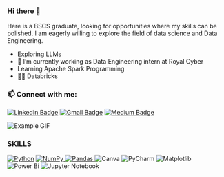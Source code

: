 ### Hi there 👋

<p>Here is a BSCS graduate, looking for opportunities where my skills can be polished. I am eagerly willing to explore the field of data science and Data Engineering.
 
- Exploring LLMs <br>
- 🔭 I’m currently working as Data Engineering intern at Royal Cyber<br>
 - Learning Apache Spark Programming<br>
  - 💬🌱 Databricks <br>

  
### 📫 Connect with me:

[![LinkedIn Badge](https://img.shields.io/badge/-Iqra_Anwar-0e76a8?style=flat&labelColor=0e76a8&logo=linkedin&logoColor=white)](https://www.linkedin.com/in/iqraanwar/)
[![Gmail Badge](https://img.shields.io/badge/-Iqra_Anwar-D14836?style=flat&labelColor=D14836&logo=gmail&logoColor=white)](mailto:iqraanwar097@gmail.com)
[![Medium Badge](https://img.shields.io/badge/-Iqra_Anwar-12100E?style=flat&labelColor=12100E&logo=medium&logoColor=white)](https://medium.com/@iqraanwar)


<!DOCTYPE html>
<html lang="en">
<head>
    <meta charset="UTF-8">
    <meta name="viewport" content="width=device-width, initial-scale=1.0">
</head>
<body>
    <img src="https://media.dev.to/cdn-cgi/image/width=1000,height=420,fit=cover,gravity=auto,format=auto/https%3A%2F%2Fdev-to-uploads.s3.amazonaws.com%2Fuploads%2Farticles%2Flegnuefb30fdf1owkh98.gif" alt="Example GIF">
</body>
</html>

### SKILLS
[![Python](https://img.shields.io/badge/python-3670A0?style=for-the-badge&logo=python&logoColor=ffdd54)](#) 
[![NumPy](https://img.shields.io/badge/numpy-%23013243.svg?style=for-the-badge&logo=numpy&logoColor=white)
](#)
[![Pandas](https://img.shields.io/badge/pandas-%23150458.svg?style=for-the-badge&logo=pandas&logoColor=white)
](#)
![Canva](https://img.shields.io/badge/Canva-%2300C4CC.svg?style=for-the-badge&logo=Canva&logoColor=white)
![PyCharm](https://img.shields.io/badge/pycharm-143?style=for-the-badge&logo=pycharm&logoColor=black&color=black&labelColor=green)
![Matplotlib](https://img.shields.io/badge/Matplotlib-%23ffffff.svg?style=for-the-badge&logo=Matplotlib&logoColor=black)
![Power Bi](https://img.shields.io/badge/power_bi-F2C811?style=for-the-badge&logo=powerbi&logoColor=black)
![Jupyter Notebook](https://img.shields.io/badge/jupyter-%23FA0F00.svg?style=for-the-badge&logo=jupyter&logoColor=white)
